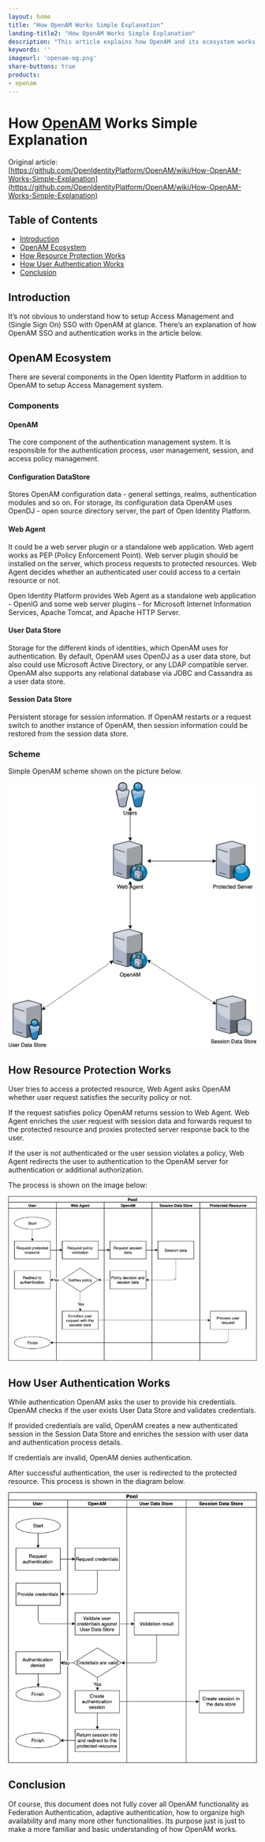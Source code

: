 ```yaml
---
layout: home
title: "How OpenAM Works Simple Explanation"
landing-title2: "How OpenAM Works Simple Explanation"
description: "This article explains how OpenAM and its ecosystem works in a very simple way"
keywords: ''
imageurl: 'openam-og.png'
share-buttons: true
products: 
- openam
---
```


<h1>How <a href="https://github.com/OpenIdentityPlatform/OpenAM">OpenAM</a> Works Simple Explanation</h1>

Original article: [https://github.com/OpenIdentityPlatform/OpenAM/wiki/How-OpenAM-Works-Simple-Explanation](https://github.com/OpenIdentityPlatform/OpenAM/wiki/How-OpenAM-Works-Simple-Explanation)

## Table of Contents
- [Introduction](#introduction)
- [OpenAM Ecosystem](#openam-ecosystem)
- [How Resource Protection Works](#how-resource-protection-works)
- [How User Authentication Works](#how-user-authentication-works)
- [Conclusion](#conclusion)

## Introduction
It’s not obvious to understand how to setup Access Management and (Single Sign On) SSO with OpenAM at glance. There’s an explanation of how OpenAM SSO and authentication works in the article below.

## OpenAM Ecosystem

There are several components in the Open Identity Platform in addition to OpenAM to setup Access Management system.
### Components
#### OpenAM
The core component of the authentication management system. It is responsible for the authentication process, user management, session, and access policy management.

#### Configuration DataStore
Stores OpenAM configuration data - general settings, realms, authentication modules and so on. For storage, its configuration data OpenAM uses OpenDJ - open source directory server, the part of Open Identity Platform.

#### Web Agent
It could be a web server plugin or a standalone web application. Web agent works as PEP (Policy Enforcement Point). Web server plugin should be installed on the server, which process requests to protected resources. Web Agent decides whether an authenticated user could access to a certain resource or not.

Open Identity Platform provides Web Agent as a standalone web application - OpenIG and some web server plugins - for Microsoft Internet Information Services, Apache Tomcat, and Apache HTTP Server.

#### User Data Store
Storage for the different kinds of identities, which OpenAM uses for authentication. By default, OpenAM uses OpenDJ as a user data store, but also could use Microsoft Active Directory, or any LDAP compatible server. OpenAM also supports any relational database via JDBC and Cassandra as a user data store.

#### Session Data Store
Persistent storage for session information. If OpenAM restarts or a request switch to another instance of OpenAM, then session information could be restored from the session data store.
### Scheme
Simple OpenAM scheme shown on the picture below.

![OpenAM Scheme](/assets/img/openam-simple/openam-scheme.png)

## How Resource Protection Works
User tries to access a protected resource, Web Agent asks OpenAM whether user request satisfies the security policy or not.

If the request satisfies policy OpenAM returns session to Web Agent. Web Agent enriches the user request with session data and forwards request to the protected resource and proxies protected server response back to the user.

If the user is not authenticated or the user session violates a policy, Web Agent redirects the user to authentication to the OpenAM server for authentication or additional authorization.

The process is shown on the image below:

![OpenAM Scheme](/assets/img/openam-simple/openam-protected-access.png)

## How User Authentication Works
While authentication OpenAM asks the user to provide his credentials. OpenAM checks if the user exists User Data Store and validates credentials.

If provided credentials are valid, OpenAM creates a new authenticated session in the Session Data Store and enriches the session with user data and authentication process details.

If credentials are invalid, OpenAM denies authentication.

After successful authentication, the user is redirected to the protected resource.
This process is shown in the diagram below.

![OpenAM Scheme](/assets/img/openam-simple/openam-authentication.png)

## Conclusion
Of course, this document does not fully cover all OpenAM functionality as Federation Authentication, adaptive authentication, how to organize high availability and many more other functionalities. Its purpose just is just to make a more familiar and basic understanding of how OpenAM works.
